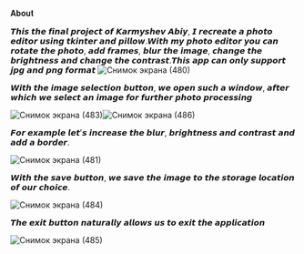 𝐀𝐛𝐨𝐮𝐭

𝙏𝙝𝙞𝙨 𝙩𝙝𝙚 𝙛𝙞𝙣𝙖𝙡 𝙥𝙧𝙤𝙟𝙚𝙘𝙩 𝙤𝙛 𝙆𝙖𝙧𝙢𝙮𝙨𝙝𝙚𝙫 𝘼𝙗𝙞𝙮, 𝙄 𝙧𝙚𝙘𝙧𝙚𝙖𝙩𝙚 𝙖 𝙥𝙝𝙤𝙩𝙤 𝙚𝙙𝙞𝙩𝙤𝙧 𝙪𝙨𝙞𝙣𝙜 𝙩𝙠𝙞𝙣𝙩𝙚𝙧 𝙖𝙣𝙙 𝙥𝙞𝙡𝙡𝙤𝙬.𝙒𝙞𝙩𝙝 𝙢𝙮 𝙥𝙝𝙤𝙩𝙤 𝙚𝙙𝙞𝙩𝙤𝙧 𝙮𝙤𝙪 𝙘𝙖𝙣 𝙧𝙤𝙩𝙖𝙩𝙚 𝙩𝙝𝙚 𝙥𝙝𝙤𝙩𝙤, 𝙖𝙙𝙙 𝙛𝙧𝙖𝙢𝙚𝙨, 𝙗𝙡𝙪𝙧 𝙩𝙝𝙚 𝙞𝙢𝙖𝙜𝙚, 𝙘𝙝𝙖𝙣𝙜𝙚 𝙩𝙝𝙚 𝙗𝙧𝙞𝙜𝙝𝙩𝙣𝙚𝙨𝙨 𝙖𝙣𝙙 𝙘𝙝𝙖𝙣𝙜𝙚 𝙩𝙝𝙚 𝙘𝙤𝙣𝙩𝙧𝙖𝙨𝙩.𝙏𝙝𝙞𝙨 𝙖𝙥𝙥 𝙘𝙖𝙣 𝙤𝙣𝙡𝙮 𝙨𝙪𝙥𝙥𝙤𝙧𝙩 𝙟𝙥𝙜 𝙖𝙣𝙙 𝙥𝙣𝙜 𝙛𝙤𝙧𝙢𝙖𝙩
![Снимок экрана (480)](https://user-images.githubusercontent.com/99629706/171014366-6b6770fb-86eb-4854-af6a-ae3b53d726d7.png)

𝙒𝙞𝙩𝙝 𝙩𝙝𝙚 𝙞𝙢𝙖𝙜𝙚 𝙨𝙚𝙡𝙚𝙘𝙩𝙞𝙤𝙣 𝙗𝙪𝙩𝙩𝙤𝙣, 𝙬𝙚 𝙤𝙥𝙚𝙣 𝙨𝙪𝙘𝙝 𝙖 𝙬𝙞𝙣𝙙𝙤𝙬, 𝙖𝙛𝙩𝙚𝙧 𝙬𝙝𝙞𝙘𝙝 𝙬𝙚 𝙨𝙚𝙡𝙚𝙘𝙩 𝙖𝙣 𝙞𝙢𝙖𝙜𝙚 𝙛𝙤𝙧 𝙛𝙪𝙧𝙩𝙝𝙚𝙧 𝙥𝙝𝙤𝙩𝙤 𝙥𝙧𝙤𝙘𝙚𝙨𝙨𝙞𝙣𝙜

![Снимок экрана (483)](https://user-images.githubusercontent.com/99629706/171095606-c0c49472-d017-4100-b797-bd9893fd9a01.png)![Снимок экрана (486)](https://user-images.githubusercontent.com/99629706/171095623-893d2d75-a179-495a-a39e-389eb7e73c0a.png)



𝙁𝙤𝙧 𝙚𝙭𝙖𝙢𝙥𝙡𝙚 𝙡𝙚𝙩'𝙨 𝙞𝙣𝙘𝙧𝙚𝙖𝙨𝙚 𝙩𝙝𝙚 𝙗𝙡𝙪𝙧, 𝙗𝙧𝙞𝙜𝙝𝙩𝙣𝙚𝙨𝙨 𝙖𝙣𝙙 𝙘𝙤𝙣𝙩𝙧𝙖𝙨𝙩 𝙖𝙣𝙙 𝙖𝙙𝙙 𝙖 𝙗𝙤𝙧𝙙𝙚𝙧.

![Снимок экрана (481)](https://user-images.githubusercontent.com/99629706/171015096-b2dd2271-3acb-43b9-ab1a-a8773b42ac74.png)

𝙒𝙞𝙩𝙝 𝙩𝙝𝙚 𝙨𝙖𝙫𝙚 𝙗𝙪𝙩𝙩𝙤𝙣, 𝙬𝙚 𝙨𝙖𝙫𝙚 𝙩𝙝𝙚 𝙞𝙢𝙖𝙜𝙚 𝙩𝙤 𝙩𝙝𝙚 𝙨𝙩𝙤𝙧𝙖𝙜𝙚 𝙡𝙤𝙘𝙖𝙩𝙞𝙤𝙣 𝙤𝙛 𝙤𝙪𝙧 𝙘𝙝𝙤𝙞𝙘𝙚.

![Снимок экрана (484)](https://user-images.githubusercontent.com/99629706/171095826-243f251f-862a-4414-9eff-56dba3501827.png)

𝙏𝙝𝙚 𝙚𝙭𝙞𝙩 𝙗𝙪𝙩𝙩𝙤𝙣 𝙣𝙖𝙩𝙪𝙧𝙖𝙡𝙡𝙮 𝙖𝙡𝙡𝙤𝙬𝙨 𝙪𝙨 𝙩𝙤 𝙚𝙭𝙞𝙩 𝙩𝙝𝙚 𝙖𝙥𝙥𝙡𝙞𝙘𝙖𝙩𝙞𝙤𝙣

![Снимок экрана (485)](https://user-images.githubusercontent.com/99629706/171095936-1fdb910b-2838-44a3-8a90-848f524051f6.png)

